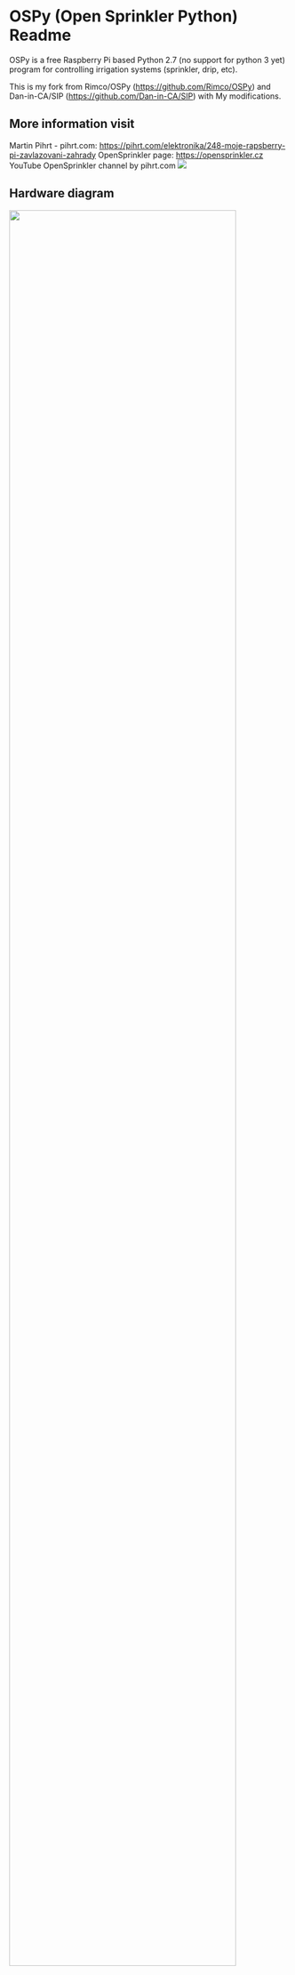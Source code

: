 OSPy (Open Sprinkler Python) Readme 
====

OSPy is a free Raspberry Pi based Python 2.7 (no support for python 3 yet) program for controlling irrigation systems (sprinkler, drip, etc).

This is my fork from Rimco/OSPy (https://github.com/Rimco/OSPy) and Dan-in-CA/SIP (https://github.com/Dan-in-CA/SIP) with My modifications.  

## More information visit
Martin Pihrt - pihrt.com: https://pihrt.com/elektronika/248-moje-rapsberry-pi-zavlazovani-zahrady
OpenSprinkler page: https://opensprinkler.cz
YouTube OpenSprinkler channel by pihrt.com
<a href="https://youtube.com/playlist?list=PLZt973B9se__UN_CVyOoy1_lr-ZSlSv0L"><img src="https://github.com/martinpihrt/OSPy/blob/master/ospy/images/yt.png"></a> 

## Hardware diagram
<a href="https://github.com/martinpihrt/OSPy/blob/master/ospy/images/blockconnection.png"><img src="https://github.com/martinpihrt/OSPy/blob/master/ospy/images/blockconnection.png" width="90%"></a>

INSTALLATION:
===========

### Operating system (Debian >= 9) for Raspberry Pi
1. Install latest operating system: "Raspbian Buster or next new version -  with desktop and recommended software" https://www.raspberrypi.org/downloads/raspbian/
2. Change password for acces from "raspberry" to own
3. Enabling in raspi-config SSH, I2C
4. Install OSPy using Git

## Setup
A setup file has been provided to help you setting up your environment to contain all required packages.
This setup also helps you in case you want to run the program as a service (on Raspbian).

Go to the folder where the setup.py file is located (cd OSPy)

Execute: 
```bash
sudo apt-get update
```
and follow the procedures

```bash
sudo apt-get upgrade
```
and follow the procedures

```bash
sudo python setup.py install 
```
and follow the procedures of the script


### Preferred option (using Git)
(This option does support automatic updating.)

Ensure git is installed (and the git executable is in your path)
Use git to clone:

```bash
git clone -b master https://github.com/martinpihrt/OSPy
```
Next use step "Setup"

### Manual OSPy-system update (using Git, without system update plugin if plugin not work)
Go to the folder where the run.py file is located (cd OSPy)

Execute:
```bash
sudo git config core.filemode false
```
```bash
sudo git reset --hard
```
```bash
sudo git pull
```

### Second option (without Git)
(This option does *not* support automatic updating.)

1. Download a copy of the program from https://github.com/martinpihrt/OSPy/archive/master.zip
2. Extract the contents to a location of your choice

## For enable SSL access in options (for HTTPS connections)
For using "https" in OSPy options you must follow these procedures. SSL certificate via Let’s Encrypt certification authority.
The Certbot (https://certbot.eff.org/) and Let’s Encrypt (https://letsencrypt.org/) for enabling SSL security.

Execute:
```bash
sudo apt-get install certbot
```

```bash
certbot --version
```

```bash
sudo certbot certonly --standalone -d your_domain_name
```

```bash
sudo certbot renew
```

```bash
sudo cp /etc/letsencrypt/live/your.domain.com/fullchain.pem /home/pi/OSPy/ssl
```

```bash
sudo cp /etc/letsencrypt/live/your.domain.com/privkey.pem /home/pi/OSPy/ssl
```

```bash
sudo service ospy restart
```

Notice: 
Before starting the certification service, make sure that you have correctly configured your NAT network router (redirecting external port 443 to Raspberry Pi's internal IP address 80 for certification service.) 
After the certificate is generated, it is necessary to route your port to the OSPy port in the router (the default OSPy port is 8080).

The certification service is trying to use a connection using IP version 6. If we do not use IPV6 (we do not have a router set for IPV6, or do not want to use IPV6 for any other reason), we must disable the use of IPV6 addreses in Raspberry Pi!

```bash
sudo nano /etc/modprobe.d/ipv6.conf
```
Add to file
alias net-pf-10 off
options ipv6 disable_ipv6=1
blacklist ipv6

```bash
sudo reboot
```

If "Use Own HTTPS access" is selected in OSPy options, file: fullchain.pem and privkey.pem must You insert to folder ssl in OSPy location. 
For manual generating certificate example:

```bash
cd ssl  
```

```bash
sudo openssl req -new -newkey rsa:4096 -x509 -sha256 -days 3650 -nodes -out fullchain.pem -keyout privkey.pem  
```

Warning: OSPy must be next restarted. 

## For enable I2C device (I2C LCD plugin and more I2C plugins)  

Execute:
```bash
sudo raspi-config
```
and follow enabling I2C bus
```bash
sudo reboot
```
and reboot OS system
 
## For translate OSPy to other language
The OSPy system is currently in three languages: English, Czech, Slovak. For other languages: https://github.com/martinpihrt/OSPy/tree/master/i18n and step by step, how to use is typed in MD file
Any user who joins the "OSPy" project is welcome! Translation of strings into other languages is not demanding (using the https://poedit.net/)

## For OSPy and plugins (ospy-plugins) Changelog      
https://github.com/martinpihrt/OSPy/blob/master/ospy/docs/Changelog.md

## For OSPy and plugins Issues
https://github.com/martinpihrt/OSPy/issues

## Help with to user web Interfaces
* Czech
https://github.com/martinpihrt/OSPy/blob/master/ospy/docs/Web%20Interface%20Guide%20-%20Czech.md
* English
https://github.com/martinpihrt/OSPy/blob/master/ospy/docs/Web%20Interface%20Guide%20-%20English.md


## Communication with other systems
OSPy can be controlled and monitored using HTTP GET commands. With the addition of available plugins OSPy can communicate with other systems via MQTT. 
OSPy can also issue Linux shell commands when a station is turned on or off. This is useful for controlling wireless remote devices and for I2C relay hats and boards.
The Blinker package that is shipped with OSPy sends messages to other Python modules such as plugins to report changes in status. See the signaling examples file in OSPy's plugins folder for examples.

## Sensors
OSPy allows to read data from wireless sensors (ESP32, ESP8266...)

## License
OpenSprinkler Py (OSPy) Interval Program

Creative Commons Attribution-ShareAlike 3.0 license

## Acknowledgements
Full credit goes to Dan for his generous contributions in porting the microcontroller firmware to Python.

The program makes use of web.py (http://webpy.org) for the web interface.

The program makes use of gfm (https://github.com/dart-lang/py-gfm) to render the help pages written in GitHub flavored markdown.

The program makes use of pygments (http://pygments.org) to provide syntax highlighting in the help pages.

The program makes use of OpenStreetMap (https://www.openstreetmap.org) to convert locations into coordinates.

The program makes use of Dark Sky API ([Powered by Dark Sky](https://darksky.net/poweredby/)) for weather information.

